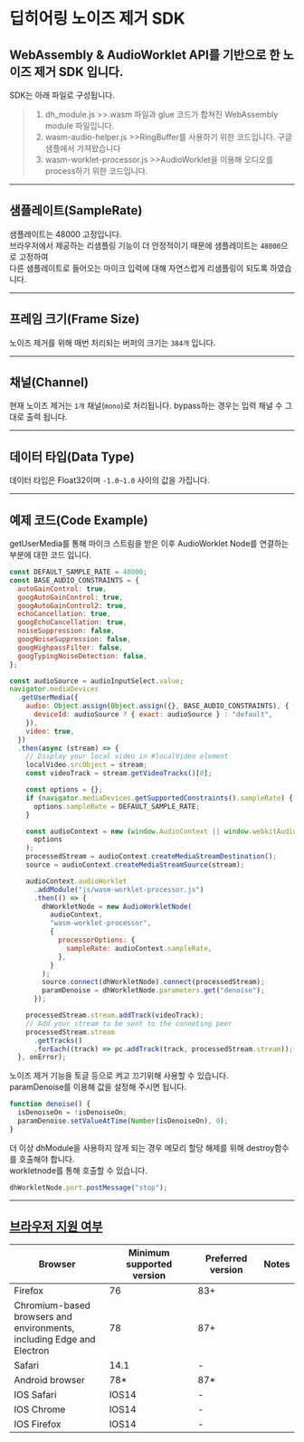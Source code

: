 # 딥히어링 노이즈 제거 SDK

## WebAssembly & AudioWorklet API를 기반으로 한 노이즈 제거 SDK 입니다.

SDK는 아래 파일로 구성됩니다. 
> 1. dh_module.js
    >>.wasm 파일과 glue 코드가 합쳐진 WebAssembly module 파일입니다.
> 2. wasm-audio-helper.js
    >>RingBuffer를 사용하기 위한 코드입니다. 구글 샘플에서 가져왔습니다
> 3. wasm-worklet-processor.js
    >>AudioWorklet을 이용해 오디오를 process하기 위한 코드입니다.

<hr>

## 샘플레이트(SampleRate)
샘플레이트는 48000 고정입니다.<br>
브라우저에서 제공하는 리샘플링 기능이 더 안정적이기 때문에 샘플레이트는 <code>48000</code>으로 고정하여<br>
다른 샘플레이트로 들어오는 마이크 입력에 대해 자연스럽게 리샘플링이 되도록 하였습니다.

<hr>

## 프레임 크기(Frame Size)
노이즈 제거를 위해 매번 처리되는 버퍼의 크기는 <code>384개</code> 입니다.

<hr>

## 채널(Channel)
현재 노이즈 제거는 <code>1개</code> 채널(<code>mono</code>)로 처리됩니다. bypass하는 경우는 입력 채널 수 그대로 출력 됩니다.

<hr>

## 데이터 타입(Data Type)
데이터 타입은 Float32이며 <code>-1.0~1.0</code> 사이의 값을 가집니다.

<hr>

## 예제 코드(Code Example)
getUserMedia를 통해 마이크 스트림을 받은 이후 AudioWorklet Node를 연결하는 부분에 대한 코드 입니다.

```javascript 
const DEFAULT_SAMPLE_RATE = 48000;
const BASE_AUDIO_CONSTRAINTS = {
  autoGainControl: true,
  googAutoGainControl: true,
  googAutoGainControl2: true,
  echoCancellation: true,
  googEchoCancellation: true,
  noiseSuppression: false,
  googNoiseSuppression: false,
  googHighpassFilter: false,
  googTypingNoiseDetection: false,
};

const audioSource = audioInputSelect.value;
navigator.mediaDevices
  .getUserMedia({
    audio: Object.assign(Object.assign({}, BASE_AUDIO_CONSTRAINTS), {
      deviceId: audioSource ? { exact: audioSource } : "default",
    }),
    video: true,
  })
  .then(async (stream) => {
    // Display your local video in #localVideo element
    localVideo.srcObject = stream;
    const videoTrack = stream.getVideoTracks()[0];

    const options = {};
    if (navigator.mediaDevices.getSupportedConstraints().sampleRate) {
      options.sampleRate = DEFAULT_SAMPLE_RATE;
    }

    const audioContext = new (window.AudioContext || window.webkitAudioContext)(
      options
    );
    processedStream = audioContext.createMediaStreamDestination();
    source = audioContext.createMediaStreamSource(stream);

    audioContext.audioWorklet
      .addModule("js/wasm-worklet-processor.js")
      .then(() => {
        dhWorkletNode = new AudioWorkletNode(
          audioContext,
          "wasm-worklet-processor",
          {
            processorOptions: {
              sampleRate: audioContext.sampleRate,
            },
          }
        );
        source.connect(dhWorkletNode).connect(processedStream);
        paramDenoise = dhWorkletNode.parameters.get("denoise");
      });

    processedStream.stream.addTrack(videoTrack);
    // Add your stream to be sent to the conneting peer
    processedStream.stream
      .getTracks()
      .forEach((track) => pc.addTrack(track, processedStream.stream));
  }, onError);
```

노이즈 제거 기능을 토글 등으로 켜고 끄기위해 사용할 수 있습니다.<br>
paramDenoise를 이용해 값을 설정해 주시면 됩니다.
```javascript 
function denoise() {
  isDenoiseOn = !isDenoiseOn;
  paramDenoise.setValueAtTime(Number(isDenoiseOn), 0);
}
```

더 이상 dhModule을 사용하지 않게 되는 경우 메모리 할당 해제를 위해 destroy함수를 호출해야 합니다.<br>
workletnode를 통해 호출할 수 있습니다.
```javascript 
dhWorkletNode.port.postMessage("stop");
```

<hr>

<h2><a href="https://aws.github.io/amazon-chime-sdk-js/modules/amazonvoice_focus.html#browser-compatibility">브라우저 지원 여부</a></h2>

|Browser| Minimum supported version | Preferred version | Notes |
|-------|---------------------------|-------------------|-------|
|Firefox|76|83+||
|Chromium-based<br>browsers and environments,<br>including Edge and Electron|78|87+||
|Safari|14.1|-||
|Android browser|78*|87*||
|IOS Safari|IOS14|-||
|IOS Chrome|IOS14|-||
|IOS Firefox|IOS14|-||

